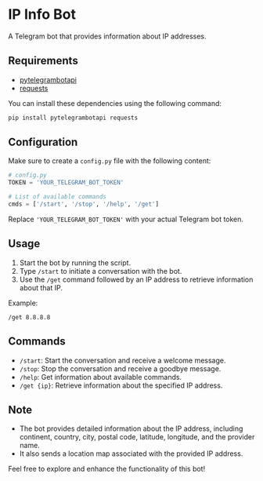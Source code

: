 # IP Info Bot

A Telegram bot that provides information about IP addresses.

## Requirements
- [pytelegrambotapi](https://pypi.org/project/pytelegrambotapi/)
- [requests](https://pypi.org/project/requests/)

You can install these dependencies using the following command:
```bash
pip install pytelegrambotapi requests
```

## Configuration
Make sure to create a `config.py` file with the following content:

```python
# config.py
TOKEN = 'YOUR_TELEGRAM_BOT_TOKEN'

# List of available commands
cmds = ['/start', '/stop', '/help', '/get']
```

Replace `'YOUR_TELEGRAM_BOT_TOKEN'` with your actual Telegram bot token.

## Usage

1. Start the bot by running the script.
2. Type `/start` to initiate a conversation with the bot.
3. Use the `/get` command followed by an IP address to retrieve information about that IP.

Example:
```
/get 8.8.8.8
```

## Commands

- `/start`: Start the conversation and receive a welcome message.
- `/stop`: Stop the conversation and receive a goodbye message.
- `/help`: Get information about available commands.
- `/get {ip}`: Retrieve information about the specified IP address.

## Note
- The bot provides detailed information about the IP address, including continent, country, city, postal code, latitude, longitude, and the provider name.
- It also sends a location map associated with the provided IP address.

Feel free to explore and enhance the functionality of this bot!
